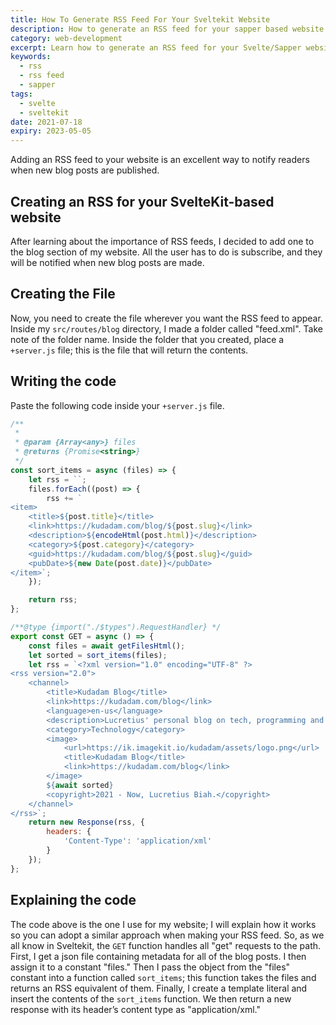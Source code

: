 ```yaml
---
title: How To Generate RSS Feed For Your Sveltekit Website
description: How to generate an RSS feed for your sapper based website using javascript
category: web-development
excerpt: Learn how to generate an RSS feed for your Svelte/Sapper website
keywords:
  - rss
  - rss feed
  - sapper
tags:
  - svelte
  - sveltekit
date: 2021-07-18
expiry: 2023-05-05
---
```


Adding an RSS feed to your website is an excellent way to notify readers when new blog posts are published.

## Creating an RSS for your SvelteKit-based website

After learning about the importance of RSS feeds, I decided to add one to the blog section of my website. All the user has to do is subscribe, and they will be notified when new blog posts are made.

## Creating the File

Now, you need to create the file wherever you want the RSS feed to appear. Inside my `src/routes/blog` directory, I made a folder called "feed.xml". Take note of the folder name.
Inside the folder that you created, place a `+server.js` file; this is the file that will return the contents.

## Writing the code

Paste the following code inside your `+server.js` file.

```javascript
/**
 *
 * @param {Array<any>} files
 * @returns {Promise<string>}
 */
const sort_items = async (files) => {
	let rss = ``;
	files.forEach((post) => {
		rss += `
<item>
	<title>${post.title}</title>
	<link>https://kudadam.com/blog/${post.slug}</link>
	<description>${encodeHtml(post.html)}</description>
	<category>${post.category}</category>
	<guid>https://kudadam.com/blog/${post.slug}</guid>
	<pubDate>${new Date(post.date)}</pubDate>
</item>`;
	});

	return rss;
};

/**@type {import("./$types").RequestHandler} */
export const GET = async () => {
	const files = await getFilesHtml();
	let sorted = sort_items(files);
	let rss = `<?xml version="1.0" encoding="UTF-8" ?>
<rss version="2.0">
	<channel>
		<title>Kudadam Blog</title>
		<link>https://kudadam.com/blog</link>
		<language>en-us</language>
		<description>Lucretius' personal blog on tech, programming and stuff</description>
		<category>Technology</category>
		<image>
			<url>https://ik.imagekit.io/kudadam/assets/logo.png</url>
			<title>Kudadam Blog</title>
			<link>https://kudadam.com/blog</link>
		</image>
		${await sorted}
		<copyright>2021 - Now, Lucretius Biah.</copyright>
	</channel>
</rss>`;
	return new Response(rss, {
		headers: {
			'Content-Type': 'application/xml'
		}
	});
};
```

## Explaining the code

The code above is the one I use for my website; I will explain how it works so you can adopt a similar approach when making your RSS feed.
So, as we all know in Sveltekit, the `GET` function handles all "get" requests to the path. First, I get a json file containing metadata for all of the blog posts. I then assign it to a constant "files." Then I pass the object from the "files" constant into a function called `sort_items`; this function takes the files and returns an RSS equivalent of them.
Finally, I create a template literal and insert the contents of the `sort_items` function. We then return a new response with its header’s content type as "application/xml."
